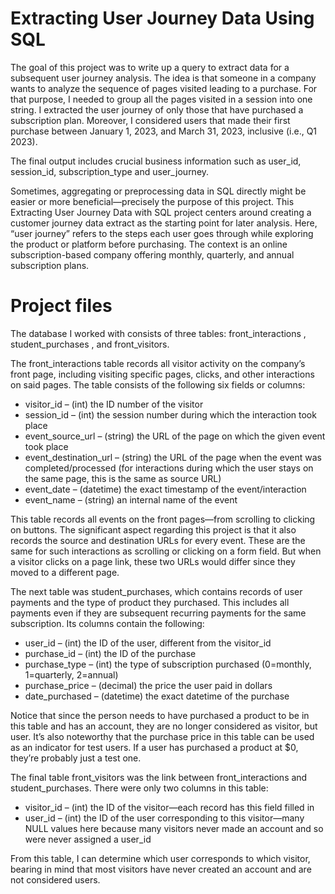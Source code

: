 # Extracting User Journey Data Using SQL

The goal of this project was to write up a query to extract data for a subsequent user journey analysis. The idea is that someone in a company wants to analyze the sequence of pages visited leading to a purchase. For that purpose, I needed to group all the pages visited in a session into one string. I extracted the user journey of only those that have purchased a subscription plan. Moreover, I considered users that made their first purchase between January 1, 2023, and March 31, 2023, inclusive (i.e., Q1 2023).

The final output includes crucial business information such as user_id, session_id, subscription_type and user_journey.

Sometimes, aggregating or preprocessing data in SQL directly might be easier or more beneficial—precisely the purpose of this project. This Extracting User Journey Data with SQL project centers around creating a customer journey data extract as the starting point for later analysis. Here, “user journey” refers to the steps each user goes through while exploring the product or platform before purchasing. The context is an online subscription-based company offering monthly, quarterly, and annual subscription plans.

# Project files

The database I worked with consists of three tables: front_interactions , student_purchases , and front_visitors.

The front_interactions  table records all visitor activity on the company’s front page, including visiting specific pages, clicks, and other interactions on said pages. The table consists of the following six fields or columns:

- visitor_id  – (int) the ID number of the visitor
- session_id  – (int) the session number during which the interaction took place
- event_source_url  – (string) the URL of the page on which the given event took place
- event_destination_url   – (string) the URL of the page when the event was completed/processed (for interactions during which the user stays on the same page, this is the same as source URL)
- event_date   – (datetime) the exact timestamp of the event/interaction
- event_name   – (string) an internal name of the event

This table records all events on the front pages—from scrolling to clicking on buttons. The significant aspect regarding this project is that it also records the source and destination URLs for every event. These are the same for such interactions as scrolling or clicking on a form field. But when a visitor clicks on a page link, these two URLs would differ since they moved to a different page.

The next table was student_purchases, which contains records of user payments and the type of product they purchased. This includes all payments even if they are subsequent recurring payments for the same subscription. Its columns contain the following:

- user_id   – (int) the ID of the user, different from the visitor_id
- purchase_id   – (int) the ID of the purchase
- purchase_type   – (int) the type of subscription purchased (0=monthly, 1=quarterly, 2=annual)
- purchase_price   – (decimal) the price the user paid in dollars
- date_purchased   – (datetime) the exact datetime of the purchase

Notice that since the person needs to have purchased a product to be in this table and has an account, they are no longer considered as visitor, but user. It’s also noteworthy that the purchase price in this table can be used as an indicator for test users. If a user has purchased a product at $0, they’re probably just a test one.

The final table front_visitors was the link between front_interactions and student_purchases. There were only two columns in this table:

- visitor_id   – (int) the ID of the visitor—each record has this field filled in
- user_id   – (int) the ID of the user corresponding to this visitor—many NULL values here because many visitors never made an account and so were never assigned a user_id

From this table, I can determine which user corresponds to which visitor, bearing in mind that most visitors have never created an account and are not considered users.
